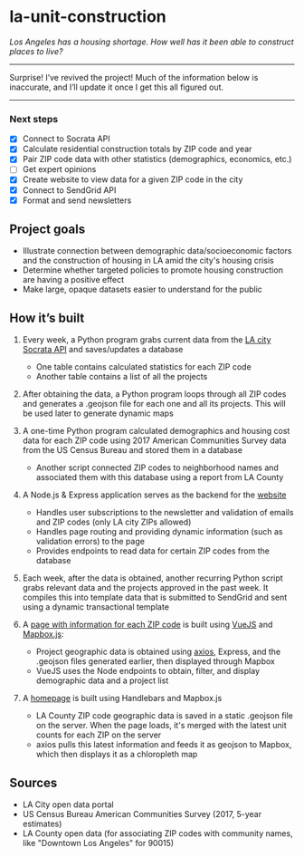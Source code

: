 # la-unit-construction

*Los Angeles has a housing shortage. How well has it been able to construct places to live?*


---

Surprise! I’ve revived the project! Much of the information below is inaccurate, and I’ll update it once I get this all figured out.

---

### Next steps
- [x] Connect to Socrata API
- [x] Calculate residential construction totals by ZIP code and year
- [x] Pair ZIP code data with other statistics (demographics, economics, etc.)
- [ ] Get expert opinions
- [x] Create website to view data for a given ZIP code in the city
- [x] Connect to SendGrid API
- [x] Format and send newsletters

## Project goals
  * Illustrate connection between demographic data/socioeconomic factors and the construction of housing in LA amid the city's housing crisis
  * Determine whether targeted policies to promote housing construction are having a positive effect
  * Make large, opaque datasets easier to understand for the public

## How it’s built
1. Every week, a Python program grabs current data from the [LA city Socrata API](https://dev.socrata.com/foundry/data.lacity.org/75vw-v4fk) and saves/updates a database
	* One table contains calculated statistics for each ZIP code
	* Another table contains a list of all the projects

2. After obtaining the data, a Python program loops through all ZIP codes and generates a .geojson file for each one and all its projects. This will be used later to generate dynamic maps

3. A one-time Python program calculated demographics and housing cost data for each ZIP code using 2017 American Communities Survey data from the US Census Bureau and stored them in a database
	* Another script connected ZIP codes to neighborhood names and associated them with this database using a report from LA County

4. A Node.js & Express application serves as the backend for the [website](https://additup.jamestyner.com)
	* Handles user subscriptions to the newsletter and validation of emails and ZIP codes (only LA city ZIPs allowed)
	* Handles page routing and providing dynamic information (such as validation errors) to the page
	* Provides endpoints to read data for certain ZIP codes from the database

5. Each week, after the data is obtained, another recurring Python script grabs relevant data and the projects approved in the past week. It compiles this into template data that is submitted to SendGrid and sent using a dynamic transactional template

6. A [page with information for each ZIP code](https://additup.jamestyner.com/info.html?zip=90007) is built using [VueJS](https://vuejs.org/) and [Mapbox.js](https://docs.mapbox.com/mapbox.js/api/v3.2.0/):
	* Project geographic data is obtained using [axios](https://github.com/axios/axios), Express, and the .geojson files generated earlier, then displayed through Mapbox
	* VueJS uses the Node endpoints to obtain, filter, and display demographic data and a project list

7. A [homepage](https://additup.jamestyner.com) is built using Handlebars and Mapbox.js
	* LA County ZIP code geographic data is saved in a static .geojson file on the server. When the page loads, it's merged with the latest unit counts for each ZIP on the server
	* axios pulls this latest information and feeds it as geojson to Mapbox, which then displays it as a chloropleth map

## Sources
  * LA City open data portal
  * US Census Bureau American Communities Survey (2017, 5-year estimates)
  * LA County open data (for associating ZIP codes with community names, like "Downtown Los Angeles" for 90015)
